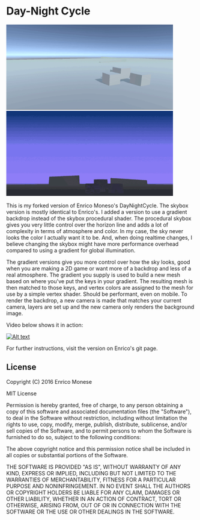 # Day-Night Cycle

 
<img src="/skybox.gif" height="226" width="444"> <img src="/gradient.gif" height="226" width="444">

This is my forked version of Enrico Moneso's DayNightCycle. The skybox version is mostly identical to Enrico's. I added a version to use a gradient backdrop instead of the skybox procedural shader. The procedural skybox gives you very little control over the horizon line and adds a lot of complexity in terms of atmosphere and color. In my case, the sky never looks the color I actually want it to be. And, when doing realtime changes, I believe changing the skybox might have more performance overhead compared to using a gradient for global illumination.

The gradient versions give you more control over how the sky looks, good when you are making a 2D game or want more of a backdrop and less of a real atmosphere. The gradient you supply is used to build a new mesh based on where you've put the keys in your gradient. The resulting mesh is then matched to those keys, and vertex colors are assigned to the mesh for use by a simple vertex shader. Should be performant, even on mobile.  To render the backdrop, a new camera is made that matches your current camera, layers are set up and the new camera only renders the background image.

Video below shows it in action:

[![Alt text](https://img.youtube.com/vi/2SMf9vSy2IQ/0.jpg)](https://www.youtube.com/watch?v=2SMf9vSy2IQ)

For further instructions, visit the version on Enrico's git page.

## License


Copyright (C) 2016 Enrico Monese

MIT License

Permission is hereby granted, free of charge, to any person obtaining a copy
of this software and associated documentation files (the "Software"), to deal
in the Software without restriction, including without limitation the rights
to use, copy, modify, merge, publish, distribute, sublicense, and/or sell
copies of the Software, and to permit persons to whom the Software is
furnished to do so, subject to the following conditions:

The above copyright notice and this permission notice shall be included in all
copies or substantial portions of the Software.

THE SOFTWARE IS PROVIDED "AS IS", WITHOUT WARRANTY OF ANY KIND, EXPRESS OR
IMPLIED, INCLUDING BUT NOT LIMITED TO THE WARRANTIES OF MERCHANTABILITY,
FITNESS FOR A PARTICULAR PURPOSE AND NONINFRINGEMENT. IN NO EVENT SHALL THE
AUTHORS OR COPYRIGHT HOLDERS BE LIABLE FOR ANY CLAIM, DAMAGES OR OTHER
LIABILITY, WHETHER IN AN ACTION OF CONTRACT, TORT OR OTHERWISE, ARISING FROM,
OUT OF OR IN CONNECTION WITH THE SOFTWARE OR THE USE OR OTHER DEALINGS IN THE
SOFTWARE.


